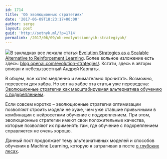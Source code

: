```yaml
---
id: 1714
title: 'Об эволюционных стратегиях'
date: '2017-06-09T18:23:17+00:00'
author: serge
layout: post
guid: 'http://sotnyk.ml/?p=1714'
permalink: /2017/06/09/ob-evolyutsionnyih-strategiyah/
---
```


[![](http://localhost/wp-content/uploads/2017/06/atari-300x111.gif)](http://localhost/wp-content/uploads/2017/06/atari.gif)В закладках все лежала статья [Evolution Strategies as a Scalable Alternative to Reinforcement Learning](https://arxiv.org/abs/1703.03864). Более вольное изложение есть здесь: [blog.openai.com/evolution-strategies/](https://blog.openai.com/evolution-strategies/). Кстати, здесь в авторы вписан и небезызвестный Андрей Карпаты.

В общем, все хотел медленно и внимательно прочитать. Возможно, перевести для хабра. Но вот на хабре эта статья уже переведена: [Эволюционные стратегии как масштабируемая альтернатива обучению с подкреплением](https://habrahabr.ru/post/330342/).

Если совсем коротко – эволюционные стратегии оптимизации позволяют строить модели не хуже, чем уже ставшие привычными в комбинации с нейросетями обучение с подкреплением. При этом, эволюционные стратегии имеют свои положительные качества, которые позволяют их применять там, где обучение с подкреплением справляется не очень хорошо.

Данный пост продолжает тему альтернативных моделей и способов обучения в Machine Learning, которую я затрагивал в посте [о глубоких лесах](http://localhost/2017/03/08/glubokie-lesa/).